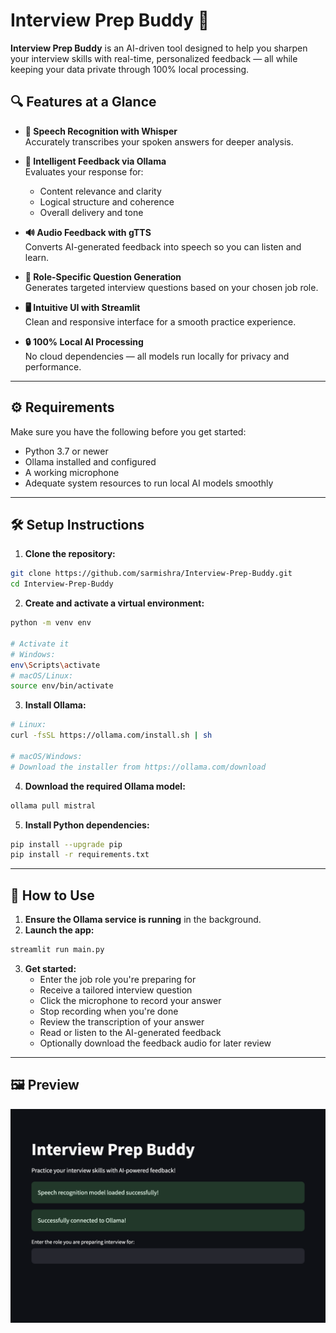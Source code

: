 # Interview Prep Buddy 🎯

**Interview Prep Buddy** is an AI-driven tool designed to help you sharpen your interview skills with real-time, personalized feedback — all while keeping your data private through 100% local processing.

## 🔍 Features at a Glance

- **🎤 Speech Recognition with Whisper**  
  Accurately transcribes your spoken answers for deeper analysis.

- **🤖 Intelligent Feedback via Ollama**  
  Evaluates your response for:
  - Content relevance and clarity  
  - Logical structure and coherence  
  - Overall delivery and tone

- **🔊 Audio Feedback with gTTS**  
  Converts AI-generated feedback into speech so you can listen and learn.

- **🎯 Role-Specific Question Generation**  
  Generates targeted interview questions based on your chosen job role.

- **🖥️ Intuitive UI with Streamlit**  
  Clean and responsive interface for a smooth practice experience.

- **🔒 100% Local AI Processing**  
  No cloud dependencies — all models run locally for privacy and performance.

---

## ⚙️ Requirements

Make sure you have the following before you get started:

- Python 3.7 or newer  
- Ollama installed and configured  
- A working microphone  
- Adequate system resources to run local AI models smoothly

---

## 🛠️ Setup Instructions

1. **Clone the repository:**

```bash
git clone https://github.com/sarmishra/Interview-Prep-Buddy.git
cd Interview-Prep-Buddy
```

2. **Create and activate a virtual environment:**

```bash
python -m venv env

# Activate it
# Windows:
env\Scripts\activate
# macOS/Linux:
source env/bin/activate
```

3. **Install Ollama:**

```bash
# Linux:
curl -fsSL https://ollama.com/install.sh | sh

# macOS/Windows:
# Download the installer from https://ollama.com/download
```

4. **Download the required Ollama model:**

```bash
ollama pull mistral
```

5. **Install Python dependencies:**

```bash
pip install --upgrade pip
pip install -r requirements.txt
```

---

## 🚀 How to Use

1. **Ensure the Ollama service is running** in the background.
2. **Launch the app:**

```bash
streamlit run main.py
```

3. **Get started:**
   - Enter the job role you're preparing for
   - Receive a tailored interview question
   - Click the microphone to record your answer
   - Stop recording when you're done
   - Review the transcription of your answer
   - Read or listen to the AI-generated feedback
   - Optionally download the feedback audio for later review

---

## 🖼️ Preview

![Landing Page](https://github.com/sarmishra/Interview-Prep-Buddy/blob/main/landing_page_interview_prep_budy.png)
